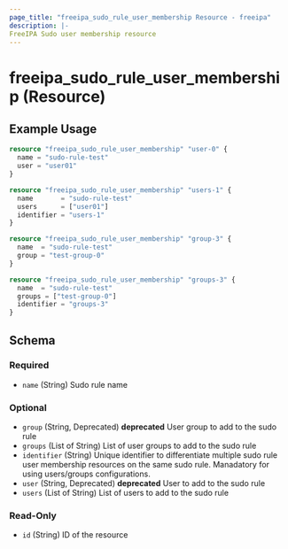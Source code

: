 ```yaml
---
page_title: "freeipa_sudo_rule_user_membership Resource - freeipa"
description: |-
FreeIPA Sudo user membership resource
---
```


# freeipa_sudo_rule_user_membership (Resource)



## Example Usage

```terraform
resource "freeipa_sudo_rule_user_membership" "user-0" {
  name = "sudo-rule-test"
  user = "user01"
}

resource "freeipa_sudo_rule_user_membership" "users-1" {
  name       = "sudo-rule-test"
  users      = ["user01"]
  identifier = "users-1"
}

resource "freeipa_sudo_rule_user_membership" "group-3" {
  name  = "sudo-rule-test"
  group = "test-group-0"
}

resource "freeipa_sudo_rule_user_membership" "groups-3" {
  name  = "sudo-rule-test"
  groups = ["test-group-0"]
  identifier = "groups-3"
}
```




<!-- schema generated by tfplugindocs -->
## Schema

### Required

- `name` (String) Sudo rule name

### Optional

- `group` (String, Deprecated) **deprecated** User group to add to the sudo rule
- `groups` (List of String) List of user groups to add to the sudo rule
- `identifier` (String) Unique identifier to differentiate multiple sudo rule user membership resources on the same sudo rule. Manadatory for using users/groups configurations.
- `user` (String, Deprecated) **deprecated** User to add to the sudo rule
- `users` (List of String) List of users to add to the sudo rule

### Read-Only

- `id` (String) ID of the resource
